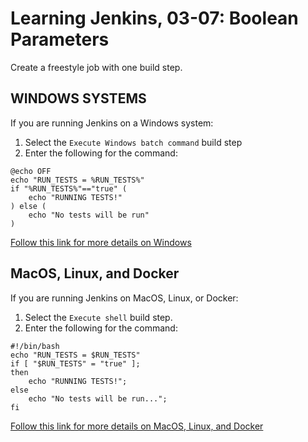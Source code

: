 # Learning Jenkins, 03-07: Boolean Parameters
Create a freestyle job with one build step.

## WINDOWS SYSTEMS
If you are running Jenkins on a Windows system:

1. Select the `Execute Windows batch command` build step
2. Enter the following for the command:
```
@echo OFF
echo "RUN_TESTS = %RUN_TESTS%"
if "%RUN_TESTS%"=="true" (
    echo "RUNNING TESTS!"
) else (
    echo "No tests will be run"
)
```

[Follow this link for more details on Windows](WINDOWS.md)

## MacOS, Linux, and Docker
If you are running Jenkins on MacOS, Linux, or Docker:

1. Select the `Execute shell` build step.
2. Enter the following for the command:
```
#!/bin/bash
echo "RUN_TESTS = $RUN_TESTS"
if [ "$RUN_TESTS" = "true" ];
then
    echo "RUNNING TESTS!";
else
    echo "No tests will be run...";
fi
```

[Follow this link for more details on MacOS, Linux, and Docker](MAC_LINUX_DOCKER.md)

